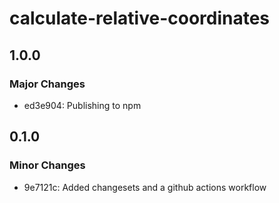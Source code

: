 # calculate-relative-coordinates

## 1.0.0

### Major Changes

- ed3e904: Publishing to npm

## 0.1.0

### Minor Changes

- 9e7121c: Added changesets and a github actions workflow
